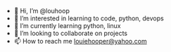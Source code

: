 - 👋 Hi, I’m @louhoop
- 👀 I’m interested in learning to code, python, devops
- 🌱 I’m currently learning python, linux
- 💞️ I’m looking to collaborate on projects
- 📫 How to reach me louiehooper@yahoo.com

<!---
louhoop/louhoop is a ✨ special ✨ repository because its `README.md` (this file) appears on your GitHub profile.
You can click the Preview link to take a look at your changes.
--->
